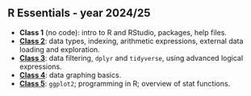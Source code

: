 ## R Essentials - year 2024/25

- **Class 1** (no code): intro to R and RStudio, packages, help files.
- [**Class 2**](https://github.com/Adaptation-to-Environmental-Change-Lab/R_Essentials/blob/master/class2/Class_2.md): data types, indexing, arithmetic expressions, external data loading and exploration.
- [**Class 3**](https://github.com/Adaptation-to-Environmental-Change-Lab/R_Essentials/blob/master/class3/Class_3.md): data filtering, `dplyr` and `tidyverse`, using advanced logical expressions.
- [**Class 4**](https://github.com/Adaptation-to-Environmental-Change-Lab/R_Essentials/blob/master/class4/Class_4.md): data graphing basics.
- [**Class 5**](https://github.com/Adaptation-to-Environmental-Change-Lab/R_Essentials/blob/master/class5/Class_5.md): `ggplot2`; programming in R; overview of stat functions.

